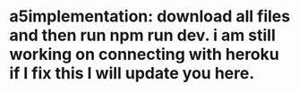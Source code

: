 # a5implementation: download all files and then run npm run dev. i am still working on connecting with heroku if I fix this I will update you here.
